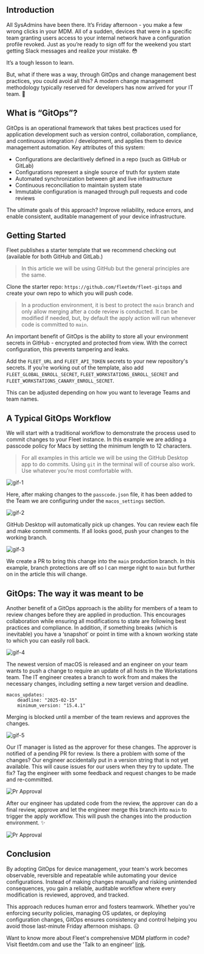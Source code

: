 ## Introduction

All SysAdmins have been there. It’s Friday afternoon - you make a few wrong clicks in your MDM. All of a sudden, devices that were in a specific team granting users access to your internal network have a configuration profile revoked. Just as you’re ready to sign off for the weekend you start getting Slack messages and realize your mistake. 😳

It’s a tough lesson to learn. 

But, what if there was a way, through GitOps and change management best practices, you could avoid all this? A modern change management methodology typically reserved for developers has now arrived for your IT team. 🛬

## What is “GitOps”?

GitOps is an operational framework that takes best practices used for application development such as version control, collaboration, compliance, and continuous integration / development, and applies them to device management automation. Key attributes of this system:

- Configurations are declaritively defined in a repo (such as GitHub or GitLab)
- Configurations represent a single source of truth for system state
- Automated synchronization between git and live infrastructure
- Continuous reconciliation to maintain system state
- Immutable configuration is managed through pull requests and code reviews

The ultimate goals of this approach? Improve reliability, reduce errors, and enable consistent, auditable management of your device infrastructure. 

## Getting Started 

Fleet publishes a starter template that we recommend checking out (available for both GitHub and GitLab.) 

> In this article we will be using GitHub but the general principles are the same. 

Clone the starter repo: `https://github.com/fleetdm/fleet-gitops` and create your own repo to which you will push code. 

> In a production environment, it is best to protect the `main` branch and only allow merging after a code review is conducted. It can be modified if needed, but, by default the apply action will run whenever code is committed to `main`.

An important benefit of GitOps is the ability to store all your environment secrets in GitHub - encrypted and protected from view. With the correct configuration, this prevents tampering and leaks.

Add the `FLEET_URL` and `FLEET_API_TOKEN` secrets to your new repository's secrets. If you’re working out of the template, also add `FLEET_GLOBAL_ENROLL_SECRET`, `FLEET_WORKSTATIONS_ENROLL_SECRET` and `FLEET_WORKSTATIONS_CANARY_ENROLL_SECRET`.

This can be adjusted depending on how you want to leverage Teams and team names.

## A Typical GitOps Workflow

We will start with a traditional workflow to demonstrate the process used to commit changes to your Fleet instance. In this example we are adding a passcode policy for Macs by setting the minimum length to 12 characters. 

> For all examples in this article we will be using the GitHub Desktop app to do commits. Using `git` in the terminal will of course also work. Use whatever you’re most comfortable with.

![gif-1](../website/assets/images/articles/preventing-mistakes-1.gif)

Here, after making changes to the `passcode.json` file, it has been added to the Team we are configuring under the `macos_settings` section.

![gif-2](../website/assets/images/articles/preventing-mistakes-2.gif)

GitHub Desktop will automatically pick up changes. You can review each file and make commit comments. If all looks good, push your changes to the working branch.

![gif-3](../website/assets/images/articles/preventing-mistakes-3.gif)

We create a PR to bring this change into the `main` production branch. In this example, branch protections are off so I can merge right to `main` but further on in the article this will change. 

## GitOps: The way it was meant to be

Another benefit of a GitOps approach is the ability for members of a team to review changes before they are applied in production. This encourages collaboration while ensuring all modifications to state are following best practices and compliance. In addition, if something breaks (which is inevitable) you have a ‘snapshot’ or point in time with a known working state to which you can easily roll back.

![gif-4](../website/assets/images/articles/preventing-mistakes-4.gif)

The newest version of macOS is released and an engineer on your team wants to push a change to require an update of all hosts in the Workstations team. The IT engineer creates a branch to work from and makes the necessary changes, including setting a new target version and deadline.

```
macos_updates:
    deadline: "2025-02-15"
    minimum_version: "15.4.1"
```

Merging is blocked until a member of the team reviews and approves the changes. 

![gif-5](../website/assets/images/articles/preventing-mistakes-5.gif)

Our IT manager is listed as the approver for these changes. The approver is notified of a pending PR for review. Is there a problem with some of the changes? Our engineer accidentally put in a version string that is not yet available. This will cause issues for our users when they try to update. The fix? Tag the engineer with some feedback and request changes to be made and re-committed. 

![Pr Approval](../website/assets/images/articles/pr-approval.jpg)

After our engineer has updated code from the review, the approver can do a final review, approve and let the engineer merge this branch into `main` to trigger the apply workflow. This will push the changes into the production environment. ✨

![Pr Approval](../website/assets/images/articles/pr-approval-2.jpg)

## Conclusion

By adopting GitOps for device management, your team's work becomes observable, reversible and repeatable while automating your device configurations. Instead of making changes manually and risking unintended consequences, you gain a reliable, auditable workflow where every modification is reviewed, approved, and tracked. 

This approach reduces human error and fosters teamwork. Whether you're enforcing security policies, managing OS updates, or deploying configuration changes, GitOps ensures consistency and control helping you avoid those last-minute Friday afternoon mishaps. 😥

Want to know more about Fleet's comprehensive MDM platform in code? Visit fleetdm.com and use the 'Talk to an engineer' [link](https://fleetdm.com/contact).

<meta name="articleTitle" value="Preventing Mistakes with GitOps">
<meta name="authorFullName" value="Harrison Ravazzolo">
<meta name="authorGitHubUsername" value="harrisonravazzolo">
<meta name="category" value="guides">
<meta name="publishedOn" value="2025-02-12">
<meta name="description" value="Use GitOps to manage your infrastructure in code and prevent mistakes">
